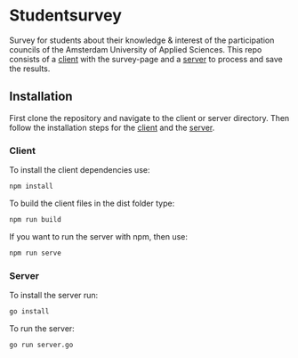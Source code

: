 # Studentsurvey

Survey for students about their knowledge & interest of the participation councils of the Amsterdam University of Applied Sciences. This repo consists of a [client](client) with the survey-page and a [server](server) to process and save the results.

## Installation

First clone the repository and navigate to the client or server directory. Then follow the installation steps for the [client](#client) and the [server](#server).

### Client

To install the client dependencies use:

```bash
npm install
```

To build the client files in the dist folder type:

```bash
npm run build
```

If you want to run the server with npm, then use:

```bash
npm run serve
```

### Server

To install the server run:

```bash
go install
```

To run the server:

```bash
go run server.go
```

